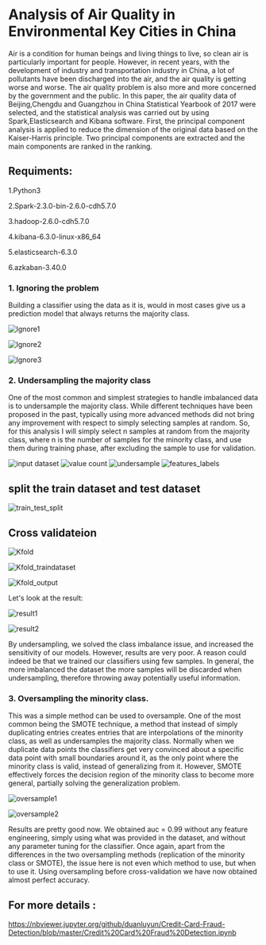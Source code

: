 # Analysis of Air Quality in Environmental Key Cities in China
Air is a condition for human beings and living things to live, so clean air is particularly important for people. However, in recent years, with the development of industry and transportation industry in China, a lot of pollutants have been discharged into the air, and the air quality is getting worse and worse. The air quality problem is also more and more concerned by the government and the public. In this paper, the air quality data of Beijing,Chengdu and Guangzhou in China Statistical Yearbook of 2017 were selected, and the statistical analysis was carried out by using Spark,Elasticsearch and Kibana software. First, the principal component analysis is applied to reduce the dimension of the original data based on the Kaiser-Harris principle. Two principal components are extracted and the main components are ranked in the ranking.

## Requiments:
1.Python3

2.Spark-2.3.0-bin-2.6.0-cdh5.7.0

3.hadoop-2.6.0-cdh5.7.0

4.kibana-6.3.0-linux-x86_64

5.elasticsearch-6.3.0

6.azkaban-3.40.0

### 1. Ignoring the problem

Building a classifier using the data as it is, would in most cases give us a prediction model that always returns the majority class.

![Ignore1](https://github.com/duanluyun/DEALING-WITH-IMBALANCED-DATA-UNDERSAMPLING-OVERSAMPLING-AND-PROPER-CROSS-VALIDATION/blob/master/image/Ignore1.png)

![Ignore2](https://github.com/duanluyun/DEALING-WITH-IMBALANCED-DATA-UNDERSAMPLING-OVERSAMPLING-AND-PROPER-CROSS-VALIDATION/blob/master/image/Ignore2.png)

![Ignore3](https://github.com/duanluyun/DEALING-WITH-IMBALANCED-DATA-UNDERSAMPLING-OVERSAMPLING-AND-PROPER-CROSS-VALIDATION/blob/master/image/Ignore3.png)


### 2. Undersampling the majority class

One of the most common and simplest strategies to handle imbalanced data is to undersample the majority class. While different techniques have been proposed in the past, typically using more advanced methods did not bring any improvement with respect to simply selecting samples at random. So, for this analysis I will simply select n samples at random from the majority class, where n is the number of samples for the minority class, and use them during training phase, after excluding the sample to use for validation.

![input dataset](https://github.com/duanluyun/Credit-Card-Fraud-Detection/blob/master/image/import%20dataset.png)
![value count](https://github.com/duanluyun/Credit-Card-Fraud-Detection/blob/master/image/value_count.png)
![undersample](https://github.com/duanluyun/Credit-Card-Fraud-Detection/blob/master/image/undersample.png)
![features_labels](https://github.com/duanluyun/Credit-Card-Fraud-Detection/blob/master/image/features_labels.png)

## split the train dataset and test dataset

![train_test_split](https://github.com/duanluyun/DEALING-WITH-IMBALANCED-DATA-UNDERSAMPLING-OVERSAMPLING-AND-PROPER-CROSS-VALIDATION/blob/master/image/train_test.png)

## Cross validateion

![Kfold](https://github.com/duanluyun/DEALING-WITH-IMBALANCED-DATA-UNDERSAMPLING-OVERSAMPLING-AND-PROPER-CROSS-VALIDATION/blob/master/image/KFold.png)

![Kfold_traindataset](https://github.com/duanluyun/DEALING-WITH-IMBALANCED-DATA-UNDERSAMPLING-OVERSAMPLING-AND-PROPER-CROSS-VALIDATION/blob/master/image/train_test.png)

![Kfold_output](https://github.com/duanluyun/DEALING-WITH-IMBALANCED-DATA-UNDERSAMPLING-OVERSAMPLING-AND-PROPER-CROSS-VALIDATION/blob/master/image/cvOutput.png)

Let's look at the result:

![result1](https://github.com/duanluyun/DEALING-WITH-IMBALANCED-DATA-UNDERSAMPLING-OVERSAMPLING-AND-PROPER-CROSS-VALIDATION/blob/master/image/prediction_undersampling1.png)

![result2](https://github.com/duanluyun/DEALING-WITH-IMBALANCED-DATA-UNDERSAMPLING-OVERSAMPLING-AND-PROPER-CROSS-VALIDATION/blob/master/image/prediction_undersampling2.png)

By undersampling, we solved the class imbalance issue, and increased the sensitivity of our models. However, results are very poor. A reason could indeed be that we trained our classifiers using few samples. In general, the more imbalanced the dataset the more samples will be discarded when undersampling, therefore throwing away potentially useful information. 

### 3. Oversampling the minority class.
This was a simple  method can be used to oversample. One of the most common being the SMOTE technique, a method that instead of simply duplicating entries creates entries that are interpolations of the minority class, as well as undersamples the majority class. Normally when we duplicate data points the classifiers get very convinced about a specific data point with small boundaries around it, as the only point where the minority class is valid, instead of generalizing from it. However, SMOTE effectively forces the decision region of the minority class to become more general, partially solving the generalization problem.

![oversample1](https://github.com/duanluyun/DEALING-WITH-IMBALANCED-DATA-UNDERSAMPLING-OVERSAMPLING-AND-PROPER-CROSS-VALIDATION/blob/master/image/oversample1.png)

![oversample2](https://github.com/duanluyun/DEALING-WITH-IMBALANCED-DATA-UNDERSAMPLING-OVERSAMPLING-AND-PROPER-CROSS-VALIDATION/blob/master/image/oversample2.png)

Results are pretty good now.  We obtained auc = 0.99 without any feature engineering, simply using what was provided in the dataset, and without any parameter tuning for the classifier. Once again, apart from the differences in the two oversampling methods (replication of the minority class or SMOTE), the issue here is not even which method to use, but when to use it. Using oversampling before cross-validation we have now obtained almost perfect accuracy. 

## For more details :

https://nbviewer.jupyter.org/github/duanluyun/Credit-Card-Fraud-Detection/blob/master/Credit%20Card%20Fraud%20Detection.ipynb
